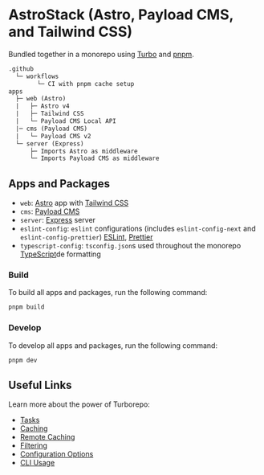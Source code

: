 # AstroStack (Astro, Payload CMS, and Tailwind CSS)

Bundled together in a monorepo using [Turbo](https://turbo.build) and [pnpm](https://pnpm.io).

```txt
.github
  └─ workflows
        └─ CI with pnpm cache setup
apps
  ├─ web (Astro)
  |   ├─ Astro v4
  |   ├─ Tailwind CSS
  |   └─ Payload CMS Local API
  |─ cms (Payload CMS)
  |   └─ Payload CMS v2
  └─ server (Express)
      ├─ Imports Astro as middleware
      └─ Imports Payload CMS as middleware
```

## Apps and Packages

- `web`: [Astro](https://astro.build) app with [Tailwind CSS](https://tailwindcss.com)
- `cms`: [Payload CMS](https://payloadcms.com)
- `server`: [Express](https://expressjs.com) server
- `eslint-config`: `eslint` configurations (includes `eslint-config-next` and `eslint-config-prettier`) [ESLint](https://eslint.org/), [Prettier](https://prettier.io)
- `typescript-config`: `tsconfig.json`s used throughout the monorepo [TypeScript](https://www.typescriptlang.org/)de formatting

### Build

To build all apps and packages, run the following command:

```bash
pnpm build
```

### Develop

To develop all apps and packages, run the following command:

```bash
pnpm dev
```

## Useful Links

Learn more about the power of Turborepo:

- [Tasks](https://turbo.build/repo/docs/core-concepts/monorepos/running-tasks)
- [Caching](https://turbo.build/repo/docs/core-concepts/caching)
- [Remote Caching](https://turbo.build/repo/docs/core-concepts/remote-caching)
- [Filtering](https://turbo.build/repo/docs/core-concepts/monorepos/filtering)
- [Configuration Options](https://turbo.build/repo/docs/reference/configuration)
- [CLI Usage](https://turbo.build/repo/docs/reference/command-line-reference)
